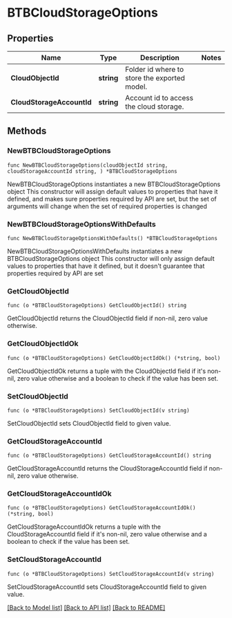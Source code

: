 # BTBCloudStorageOptions

## Properties

Name | Type | Description | Notes
------------ | ------------- | ------------- | -------------
**CloudObjectId** | **string** | Folder id where to store the exported model. | 
**CloudStorageAccountId** | **string** | Account id to access the cloud storage. | 

## Methods

### NewBTBCloudStorageOptions

`func NewBTBCloudStorageOptions(cloudObjectId string, cloudStorageAccountId string, ) *BTBCloudStorageOptions`

NewBTBCloudStorageOptions instantiates a new BTBCloudStorageOptions object
This constructor will assign default values to properties that have it defined,
and makes sure properties required by API are set, but the set of arguments
will change when the set of required properties is changed

### NewBTBCloudStorageOptionsWithDefaults

`func NewBTBCloudStorageOptionsWithDefaults() *BTBCloudStorageOptions`

NewBTBCloudStorageOptionsWithDefaults instantiates a new BTBCloudStorageOptions object
This constructor will only assign default values to properties that have it defined,
but it doesn't guarantee that properties required by API are set

### GetCloudObjectId

`func (o *BTBCloudStorageOptions) GetCloudObjectId() string`

GetCloudObjectId returns the CloudObjectId field if non-nil, zero value otherwise.

### GetCloudObjectIdOk

`func (o *BTBCloudStorageOptions) GetCloudObjectIdOk() (*string, bool)`

GetCloudObjectIdOk returns a tuple with the CloudObjectId field if it's non-nil, zero value otherwise
and a boolean to check if the value has been set.

### SetCloudObjectId

`func (o *BTBCloudStorageOptions) SetCloudObjectId(v string)`

SetCloudObjectId sets CloudObjectId field to given value.


### GetCloudStorageAccountId

`func (o *BTBCloudStorageOptions) GetCloudStorageAccountId() string`

GetCloudStorageAccountId returns the CloudStorageAccountId field if non-nil, zero value otherwise.

### GetCloudStorageAccountIdOk

`func (o *BTBCloudStorageOptions) GetCloudStorageAccountIdOk() (*string, bool)`

GetCloudStorageAccountIdOk returns a tuple with the CloudStorageAccountId field if it's non-nil, zero value otherwise
and a boolean to check if the value has been set.

### SetCloudStorageAccountId

`func (o *BTBCloudStorageOptions) SetCloudStorageAccountId(v string)`

SetCloudStorageAccountId sets CloudStorageAccountId field to given value.



[[Back to Model list]](../README.md#documentation-for-models) [[Back to API list]](../README.md#documentation-for-api-endpoints) [[Back to README]](../README.md)



